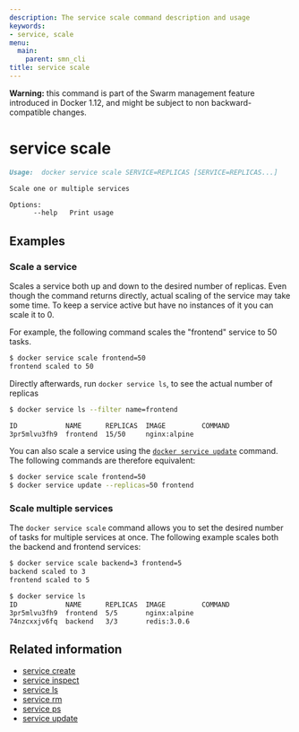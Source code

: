 ```yaml
---
description: The service scale command description and usage
keywords:
- service, scale
menu:
  main:
    parent: smn_cli
title: service scale
---
```


**Warning:** this command is part of the Swarm management feature introduced in Docker 1.12, and might be subject to non backward-compatible changes.

# service scale

```markdown
Usage:  docker service scale SERVICE=REPLICAS [SERVICE=REPLICAS...]

Scale one or multiple services

Options:
      --help   Print usage
```

## Examples

### Scale a service

Scales a service both up and down to the desired number of replicas. Even though the command returns directly, actual scaling of the service may take some time. To keep a service active but have no instances of it you can scale it to 0.


For example, the following command scales the "frontend" service to 50 tasks.

```bash
$ docker service scale frontend=50
frontend scaled to 50
```

Directly afterwards, run `docker service ls`, to see the actual number of
replicas

```bash
$ docker service ls --filter name=frontend

ID            NAME      REPLICAS  IMAGE         COMMAND
3pr5mlvu3fh9  frontend  15/50     nginx:alpine
```

You can also scale a service using the [`docker service update`](service_update.md)
command. The following commands are therefore equivalent:

```bash
$ docker service scale frontend=50
$ docker service update --replicas=50 frontend
```

### Scale multiple services

The `docker service scale` command allows you to set the desired number of
tasks for multiple services at once. The following example scales both the
backend and frontend services:

```bash
$ docker service scale backend=3 frontend=5
backend scaled to 3
frontend scaled to 5

$ docker service ls
ID            NAME      REPLICAS  IMAGE         COMMAND
3pr5mlvu3fh9  frontend  5/5       nginx:alpine
74nzcxxjv6fq  backend   3/3       redis:3.0.6
```

## Related information

* [service create](service_create.md)
* [service inspect](service_inspect.md)
* [service ls](service_ls.md)
* [service rm](service_rm.md)
* [service ps](service_ps.md)
* [service update](service_update.md)
